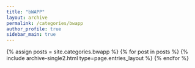 ```yaml
---
title: "bWAPP"
layout: archive
permalink: /categories/bwapp
author_profile: true
sidebar_main: true
---
```



{% assign posts = site.categories.bwapp %}
{% for post in posts %} {% include archive-single2.html type=page.entries_layout %} {% endfor %}